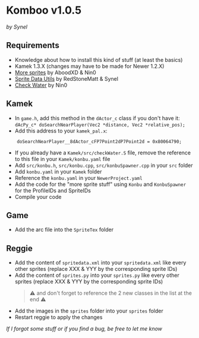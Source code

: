 # Komboo v1.0.5
*by Synel*


## Requirements
- Knowledge about how to install this kind of stuff (at least the basics)
- Kamek 1.3.X (changes may have to be made for Newer 1.2.X)
- [More sprites](https://github.com/Synell/NSMBW-Custom-Sprites/releases/tag/MoreSprites) by AboodXD & Nin0
- [Sprite Data Utils](https://github.com/Synell/NSMBW-Custom-Sprites/releases/tag/SpriteDataUtils) by RedStoneMatt & Synel
- [Check Water](https://github.com/Synell/NSMBW-Custom-Sprites/releases/tag/CheckWater) by Nin0


## Kamek
- In `game.h`, add this method in the `dActor_c` class if you don't have it: `dAcPy_c* doSearchNearPlayer(Vec2 *distance, Vec2 *relative_pos);`
- Add this address to your `kamek_pal.x`:
```
	doSearchNearPlayer__8dActor_cFP7Point2dP7Point2d = 0x80064790;
```
- If you already have a `Kamek/src/checkWater.S` file, remove the reference to this file in your `Kamek/konbu.yaml` file
- Add `src/konbu.h`, `src/konbu.cpp`, `src/konbuSpawner.cpp` in your `src` folder
- Add `konbu.yaml` in your `Kamek` folder
- Reference the `konbu.yaml` in your `NewerProject.yaml`
- Add the code for the "more sprite stuff" using `Konbu` and `KonbuSpawner` for the ProfileIDs and SpriteIDs
- Compile your code


## Game
- Add the arc file into the `SpriteTex` folder


## Reggie
- Add the content of `spritedata.xml` into your `spritedata.xml` like every other sprites (replace XXX & YYY by the corresponding sprite IDs)
- Add the content of `sprites.py` into your `sprites.py` like every other sprites (replace XXX & YYY by the corresponding sprite IDs)
	> ⚠️ and don't forget to reference the 2 new classes in the list at the end ⚠️
- Add the images in the `sprites` folder into your `sprites` folder
- Restart reggie to apply the changes


*If I forgot some stuff or if you find a bug, be free to let me know*

